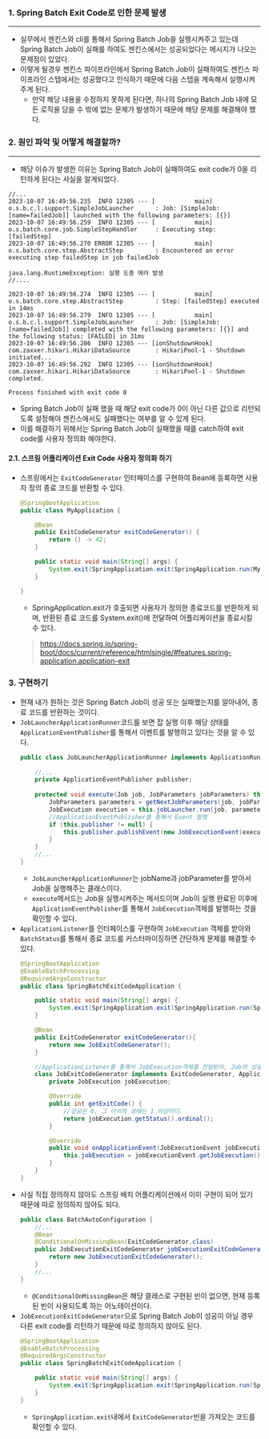 ### 1. Spring Batch Exit Code로 인한 문제 발생
---

- 실무에서 젠킨스와 cli를 통해서 Spring Batch Job을 실행시켜주고 있는데 Spring Batch Job이 실패를 하여도 젠킨스에서는 성공되었다는 메시지가 나오는 문제점이 있었다.
- 이렇게 될경우 젠킨스 파이프라인에서 Spring Batch Job이 실패하여도 젠킨스 파이프라인 스텝에서는 성공했다고 인식하기 때문에 다음 스텝을 계속해서 실행시켜주게 된다.
  - 만약 해당 내용을 수정하지 못하게 된다면, 하나의 Spring Batch Job 내에 모든 로직을 담을 수 밖에 없는 문제가 발생하기 때문에 해당 문제를 해결해야 했다.

### 2. 원인 파악 및 어떻게 해결할까?
---

- 해당 이슈가 발생한 이유는 Spring Batch Job이 실패하여도 exit code가 0을 리턴하게 된다는 사실을 알게되었다.
```text
//...
2023-10-07 16:49:56.235  INFO 12305 --- [           main] o.s.b.c.l.support.SimpleJobLauncher      : Job: [SimpleJob: [name=failedJob]] launched with the following parameters: [{}]
2023-10-07 16:49:56.259  INFO 12305 --- [           main] o.s.batch.core.job.SimpleStepHandler     : Executing step: [failedStep]
2023-10-07 16:49:56.270 ERROR 12305 --- [           main] o.s.batch.core.step.AbstractStep         : Encountered an error executing step failedStep in job failedJob

java.lang.RuntimeException: 실행 도중 에러 발생
//....

2023-10-07 16:49:56.274  INFO 12305 --- [           main] o.s.batch.core.step.AbstractStep         : Step: [failedStep] executed in 14ms
2023-10-07 16:49:56.279  INFO 12305 --- [           main] o.s.b.c.l.support.SimpleJobLauncher      : Job: [SimpleJob: [name=failedJob]] completed with the following parameters: [{}] and the following status: [FAILED] in 31ms
2023-10-07 16:49:56.286  INFO 12305 --- [ionShutdownHook] com.zaxxer.hikari.HikariDataSource       : HikariPool-1 - Shutdown initiated...
2023-10-07 16:49:56.292  INFO 12305 --- [ionShutdownHook] com.zaxxer.hikari.HikariDataSource       : HikariPool-1 - Shutdown completed.

Process finished with exit code 0
```
- Spring Batch Job이 실패 했을 때 해당 exit code가 0이 아닌 다른 값으로 리턴되도록 설정해야 젠킨스에서도 실패했다는 여부를 알 수 있게 된다.
- 이를 해결하기 위해서는 Spring Batch Job이 실패했을 때를 catch하여 exit code를 사용자 정의화 해야한다.

#### 2.1. 스프링 어플리케이션 Exit Code 사용자 정의화 하기
- 스프링에서는 `ExitCodeGenerator` 인터페이스를 구현하여 Bean에 등록하면 사용자 정의 종료 코드를 반환할 수 있다.
    ```java
    @SpringBootApplication
    public class MyApplication {
    
        @Bean
        public ExitCodeGenerator exitCodeGenerator() {
            return () -> 42;
        }
    
        public static void main(String[] args) {
            System.exit(SpringApplication.exit(SpringApplication.run(MyApplication.class, args)));
        }
    
    }
    ```
    - SpringApplication.exit가 호출되면 사용자가 정의한 종료코드를 반환하게 되며, 반환된 종료 코드를 System.exit()에 전달하여 어플리케이션을 종료시킬 수 있다.
    > https://docs.spring.io/spring-boot/docs/current/reference/htmlsingle/#features.spring-application.application-exit

### 3. 구현하기

- 현재 내가 원하는 것은 Spring Batch Job이 성공 또는 실패했는지를 알아내어, 종료 코드를 반환하는 것이다.
- `JobLauncherApplicationRunner`코드를 보면 잡 실행 이후 해당 상태를 `ApplicationEventPublisher`를 통해서 이벤트를 발행하고 있다는 것을 알 수 있다.
  ```java
  public class JobLauncherApplicationRunner implements ApplicationRunner, InitializingBean, Ordered, ApplicationEventPublisherAware {
                    
      //...
      private ApplicationEventPublisher publisher;
    
      protected void execute(Job job, JobParameters jobParameters) throws JobExecutionAlreadyRunningException, JobRestartException, JobInstanceAlreadyCompleteException, JobParametersInvalidException, JobParametersNotFoundException {
          JobParameters parameters = getNextJobParameters(job, jobParameters);
          JobExecution execution = this.jobLauncher.run(job, parameters);
          //ApplicationEventPublisher를 통해서 Event 발행
          if (this.publisher != null) {
              this.publisher.publishEvent(new JobExecutionEvent(execution));
          }
      }
      //...
  }
  ```
  - `JobLauncherApplicationRunner`는 jobName과 jobParameter를 받아서 Job을 실행해주는 클래스이다.
  - `execute`메서드는 Job을 실행시켜주는 메서드이며 Job이 실행 완료된 이후에 `ApplicationEventPublisher`를 통해서 `JobExecution`객체를 발행하는 것을 확인할 수 있다.
- `ApplicationListener`를 인터페이스를 구현하여 `JobExecution` 객체를 받아와 `BatchStatus`를 통해서 종료 코드를 커스터마이징하면 간단하게 문제를 해결할 수 있다.
    ```java
    @SpringBootApplication
    @EnableBatchProcessing
    @RequiredArgsConstructor
    public class SpringBatchExitCodeApplication {

        public static void main(String[] args) {
            System.exit(SpringApplication.exit(SpringApplication.run(SpringBatchExitCodeApplication.class, args)));
        }

        @Bean
        public ExitCodeGenerator exitCodeGenerator(){
            return new JobExitCodeGenerator();
        }

        //ApplicationListener를 통해서 JobExecution객체를 전달받아, Job의 성공 또는 실패 여부를 종료 코드에 전달한다.
        class JobExitCodeGenerator implements ExitCodeGenerator, ApplicationListener<JobExecutionEvent> {
            private JobExecution jobExecution;

            @Override
            public int getExitCode() {
                //성공은 0, 그 이이의 상태는 1 이상이다.
                return jobExecution.getStatus().ordinal();
            }

            @Override
            public void onApplicationEvent(JobExecutionEvent jobExecutionEvent) {
                this.jobExecution = jobExecutionEvent.getJobExecution();
            }
        }
    }
    ```
- 사실 직접 정의하지 않아도 스프링 배치 어플리케이션에서 이미 구현이 되어 있기 때문에 따로 정의하지 않아도 되다.
    ```java
    public class BatchAutoConfiguration {
        //...
        @Bean
        @ConditionalOnMissingBean(ExitCodeGenerator.class)
        public JobExecutionExitCodeGenerator jobExecutionExitCodeGenerator() {
            return new JobExecutionExitCodeGenerator();
        }
        //...
    }
    ```
    - `@ConditionalOnMissingBean`은 해당 클래스로 구현된 빈이 없으면, 현재 등록된 빈이 사용되도록 하는 어노테이션이다.
- `JobExecutionExitCodeGenerator`으로 Spring Batch Job이 성공이 아닐 경우 다른 exit code를 리턴하기 때문에 따로 정의하지 않아도 된다.
    ```java
    @SpringBootApplication
    @EnableBatchProcessing
    @RequiredArgsConstructor
    public class SpringBatchExitCodeApplication {

        public static void main(String[] args) {
            System.exit(SpringApplication.exit(SpringApplication.run(SpringBatchExitCodeApplication.class, args)));
        }
    }
    ```
    - `SpringApplication.exit`내에서 `ExitCodeGenerator`빈을 가져오는 코드를 확인할 수 있다.
